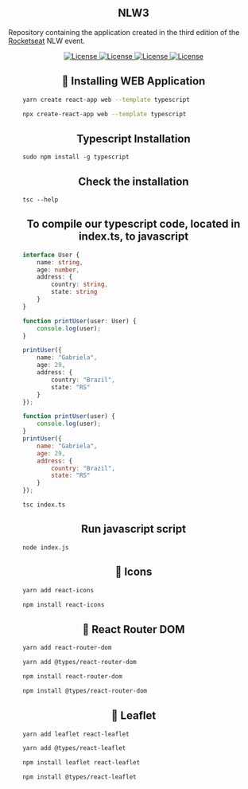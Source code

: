 <h2 align="center">NLW3</h1>

Repository containing the application created in the third edition of the <a href="https://rocketseat.com.br">Rocketseat</a> NLW event.

<p align="center">
    <a href="https://opensource.org/licenses/MIT">
        <img alt="License" src="https://img.shields.io/badge/License-MIT-yellow.svg">
    </a>
    <a href="#">
        <img alt="License" src="https://img.shields.io/github/languages/count/MagicalStrangeQuark/NLW3">
    </a>
    <a href="#">
        <img alt="License" src="https://img.shields.io/github/last-commit/MagicalStrangeQuark/NLW3">
    </a>
    <a href="#">
        <img alt="License" src="https://img.shields.io/github/followers/MagicalStrangeQuark?style=social">
    </a>
</p>

<h2 align="center">🔏 Installing WEB Application</h2>

```bash
    yarn create react-app web --template typescript
```

```bash
    npx create-react-app web --template typescript
```

<h2 align="center">Typescript Installation</h2>

```
    sudo npm install -g typescript
```

<h2 align="center">Check the installation</h2>

```
    tsc --help
```

<h2 align="center">To compile our typescript code, located in index.ts, to javascript</h2>

```typescript
    interface User {
        name: string,
        age: number,
        address: {
            country: string,
            state: string
        }
    }

    function printUser(user: User) {
        console.log(user);
    }

    printUser({
        name: "Gabriela",
        age: 29,
        address: {
            country: "Brazil",
            state: "RS"
        }
    });
```

```javascript
    function printUser(user) {
        console.log(user);
    }
    printUser({
        name: "Gabriela",
        age: 29,
        address: {
            country: "Brazil",
            state: "RS"
        }
    });
```

```
    tsc index.ts
```

<h2 align="center">Run javascript script</h2>

```
    node index.js
```

<h2 align="center">🔏 Icons</h2>

```bash
    yarn add react-icons
```

```bash
    npm install react-icons
```

<h2 align="center">🔏 React Router DOM</h2>

```bash
    yarn add react-router-dom

    yarn add @types/react-router-dom
```

```bash
    npm install react-router-dom

    npm install @types/react-router-dom
```

<h2 align="center">🔏 Leaflet</h2>

```bash
    yarn add leaflet react-leaflet

    yarn add @types/react-leaflet
```

```bash
    npm install leaflet react-leaflet

    npm install @types/react-leaflet
```